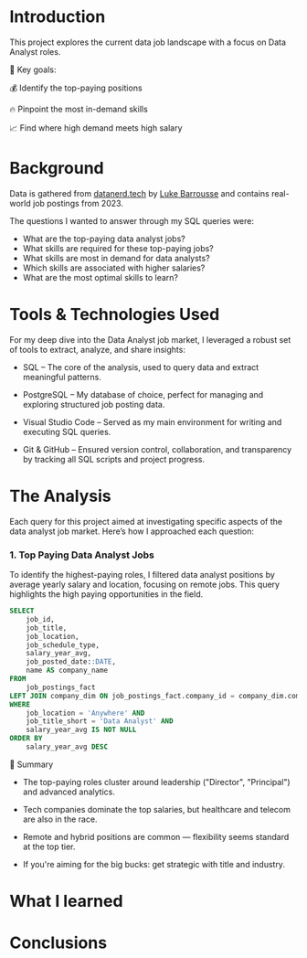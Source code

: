 # Introduction

This project explores the current data job landscape with a focus on Data Analyst roles.

📌 Key goals:

💰 Identify the top-paying positions

🔥 Pinpoint the most in-demand skills

📈 Find where high demand meets high salary

# Background

Data is gathered from [datanerd.tech](https://datanerd.tech/) by [Luke Barrousse](https://github.com/lukebarousse) and contains real-world job postings from 2023.

The questions I wanted to answer through my SQL queries were:
- What are the top-paying data analyst jobs?
- What skills are required for these top-paying jobs?
- What skills are most in demand for data analysts?
- Which skills are associated with higher salaries?
- What are the most optimal skills to learn?


# Tools & Technologies Used

For my deep dive into the Data Analyst job market, I leveraged a robust set of tools to extract, analyze, and share insights:

- SQL – The core of the analysis, used to query data and extract meaningful patterns.

- PostgreSQL – My database of choice, perfect for managing and exploring structured job posting data.

- Visual Studio Code – Served as my main environment for writing and executing SQL queries.

- Git & GitHub – Ensured version control, collaboration, and transparency by tracking all SQL scripts and project progress.

# The Analysis

Each query for this project aimed at investigating specific aspects of the data analyst job market. Here’s how I approached each question:

### 1. Top Paying Data Analyst Jobs
To identify the highest-paying roles, I filtered data analyst positions by average yearly salary and location, focusing on remote jobs. This query highlights the high paying opportunities in the field.

```sql
SELECT
    job_id,
    job_title,
    job_location,
    job_schedule_type,
    salary_year_avg,
    job_posted_date::DATE,
    name AS company_name
FROM 
    job_postings_fact
LEFT JOIN company_dim ON job_postings_fact.company_id = company_dim.company_id
WHERE
    job_location = 'Anywhere' AND
    job_title_short = 'Data Analyst' AND
    salary_year_avg IS NOT NULL
ORDER BY
    salary_year_avg DESC
```

🚀 Summary
- The top-paying roles cluster around leadership ("Director", "Principal") and advanced analytics.

- Tech companies dominate the top salaries, but healthcare and telecom are also in the race.

- Remote and hybrid positions are common — flexibility seems standard at the top tier.

- If you're aiming for the big bucks: get strategic with title and industry.

# What I learned

# Conclusions
